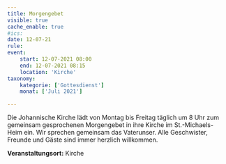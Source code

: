 ```yaml
---
title: Morgengebet
visible: true
cache_enable: true
#ics: 
date: 12-07-21
rule: 
event:
	start: 12-07-2021 08:00
	end: 12-07-2021 08:15
	location: 'Kirche'
taxonomy:
	kategorie: ['Gottesdienst']
	monat: ['Juli 2021']

---
```

Die Johannische Kirche lädt von Montag bis Freitag täglich um 8 Uhr zum gemeinsam gesprochenen Morgengebet in ihre Kirche im St.-Michaels-Heim ein. Wir sprechen gemeinsam das Vaterunser. Alle Geschwister, Freunde und Gäste sind immer herzlich willkommen.



**Veranstaltungsort:** Kirche


